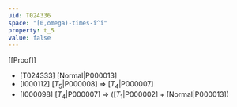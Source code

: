 ```yaml
---
uid: T024336
space: "[0,omega)-times-i^i"
property: t_5
value: false
---
```

[[Proof]]

* [T024333] [Normal|P000013]
* [I000112] [$T_5$|P000008] => [$T_4$|P000007]
* [I000098] [$T_4$|P000007] => ([$T_1$|P000002] + [Normal|P000013])

